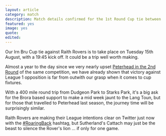 ```yaml
---
layout: article
category: match
description: Match details confirmed for the 1st Round Cup tie between Raith Rovers and Brora Rangers
featured: yes
image: yes
quote:
edited:
---
```

Our Irn Bru Cup tie against Raith Rovers is to take place on Tuesday 15th August, with a 19:45 kick off. It could be a trip well worth making.

Almost a year to the day since we very nearly upset [Peterhead in the 2nd Round](/2016/08/16/peterhead-away-report/) of the same competition, we have already shown that victory against League 1 opposition is far from outwith our grasp when it comes to cup fixtures.

With a 400 mile round trip from Dudgeon Park to Starks Park, it's a big ask for the Brora based support to make a mid week jaunt to the Lang Toun, but for those that travelled to Peterhead last season, the journey time will be surprisingly similar.

Raith Rovers are making their League intentions clear on Twitter just now with the [#RoaringBack](https://twitter.com/search?q=%23RoaringBack&src=typd) hashtag, but Sutherland's Cattach may just be the beast to silence the Rover's lion ... if only for one game.
